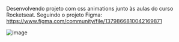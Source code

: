 Desenvolvendo projeto com css animations junto às aulas do curso Rocketseat. Seguindo o projeto Figma: https://www.figma.com/community/file/1379866810042169871

![image](https://github.com/user-attachments/assets/5067ca84-9aa8-4af8-8460-453f6b932090)


